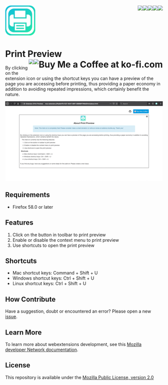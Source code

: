 [<img align="right" src="https://img.shields.io/github/issues/jhonatasrm/print-preview.svg">](https://img.shields.io/github/issues/jhonatasrm/print-preview.svg)
[<img align="right" src="https://img.shields.io/github/license/jhonatasrm/print-preview.svg">](https://img.shields.io/github/license/jhonatasrm/print-preview.svg)
[<img align="right" src="https://img.shields.io/github/forks/jhonatasrm/print-preview.svg">](https://img.shields.io/github/forks/jhonatasrm/print-preview.svg)
[<img align="right" src="https://img.shields.io/github/stars/jhonatasrm/print-preview.svg">](https://img.shields.io/github/stars/jhonatasrm/print-preview.svg)
[<img align="right" src="https://img.shields.io/github/release/jhonatasrm/print-preview.svg">](https://img.shields.io/github/release/jhonatasrm/print-preview.svg)

![Print Preview](/src/res/icons/icon@2x.png)
# Print Preview <a href='https://ko-fi.com/S6S5S3WU' target='_blank'><img align="right" height='36' style='border:0px;height:36px;' src='https://az743702.vo.msecnd.net/cdn/kofi1.png?v=0' border='0' alt='Buy Me a Coffee at ko-fi.com'/></a>[<img align="right" src="https://addons.cdn.mozilla.net/static/img/addons-buttons/AMO-button_2.png">](https://addons.mozilla.org/en-US/firefox/addon/print-preview-/)

By clicking on the extension icon or using the shortcut keys you can have a preview of the page you are accessing before printing, thus providing a paper economy in addition to avoiding repeated impressions, which certainly benefit the nature.

![Print Preview Screenshot](print-preview.gif)

## Requirements
* Firefox 58.0 or later

## Features
 1. Click on the button in toolbar to print preview
 2. Enable or disable the context menu to print preview
 3. Use shortcuts to open the print preview

## Shortcuts
* Mac shortcut keys: Command + Shift + U
* Windows shortcut keys: Ctrl + Shift + U
* Linux shortcut keys: Ctrl + Shift + U

## How Contribute
Have a suggestion, doubt or encountered an error? Please open a new [issue](https://github.com/jhonatasrm/print-preview/issues).

## Learn More 
To learn more about webextensions development, see this [Mozilla developer Network documentation](https://developer.mozilla.org/en-US/Add-ons/WebExtensions).

## License
This repository is available under the [Mozilla Public License, version 2.0](https://github.com/jhonatasrm/print-preview/blob/master/LICENSE)

